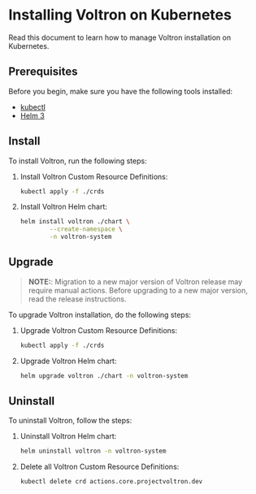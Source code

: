 # Installing Voltron on Kubernetes

Read this document to learn how to manage Voltron installation on Kubernetes.

## Prerequisites

Before you begin, make sure you have the following tools installed:

- [kubectl](https://kubernetes.io/docs/tasks/tools/install-kubectl/)
- [Helm 3](https://helm.sh/docs/intro/install/)

## Install

To install Voltron, run the following steps:

1. Install Voltron Custom Resource Definitions:
    
   ```bash
   kubectl apply -f ./crds
   ``` 

1. Install Voltron Helm chart:
    
    ```bash
    helm install voltron ./chart \
            --create-namespace \
            -n voltron-system
    ```


## Upgrade

> **NOTE:**: Migration to a new major version of Voltron release may require manual actions. Before upgrading to a new major version, read the release instructions.

To upgrade Voltron installation, do the following steps:

1. Upgrade Voltron Custom Resource Definitions:
    
   ```bash
   kubectl apply -f ./crds
   ``` 

1. Upgrade Voltron Helm chart:
    
    ```bash
    helm upgrade voltron ./chart -n voltron-system 
    ```

## Uninstall

To uninstall Voltron, follow the steps:

1. Uninstall Voltron Helm chart:
    
    ```bash
    helm uninstall voltron -n voltron-system
    ```

1. Delete all Voltron Custom Resource Definitions:
    
   ```bash
   kubectl delete crd actions.core.projectvoltron.dev
   ``` 
